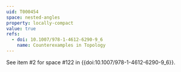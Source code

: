```yaml
---
uid: T000454
space: nested-angles
property: locally-compact
value: true
refs:
  - doi: 10.1007/978-1-4612-6290-9_6
    name: Counterexamples in Topology
---
```

See item #2 for space #122 in {{doi:10.1007/978-1-4612-6290-9_6}}.
